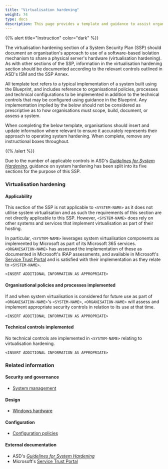```yaml
---
title: "Virtualisation hardening"
weight: 74
type: docs
description: This page provides a template and guidance to assist organisations in documenting their approach to virtualisation hardening associated with their system(s) built on ASD's Blueprint for Secure Cloud.
---
```


{{% alert title="Instruction" color="dark" %}}

The virtualisation hardening section of a System Security Plan (SSP) should document an organisation's approach to use of a software-based isolation mechanism to share a physical server's hardware (virtualisation hardening). As with other sections of the SSP, information in the virtualisation hardening section should be documented according to the relevant controls outlined in ASD's ISM and the SSP Annex.

All template text refers to a typical implementation of a system built using the Blueprint, and includes reference to organisational policies, processes and technical configurations to be implemented in addition to the technical controls that may be configured using guidance in the Blueprint. Any implementation implied by the below should not be considered as prescriptive as to how organisations must scope, build, document, or assess a system.

When completing the below template, organisations should insert and update information where relevant to ensure it accurately represents their approach to operating system hardening. When complete, remove any instructional boxes throughout.

{{% /alert %}}

Due to the number of applicable controls in ASD's [_Guidelines for System Hardening_](https://www.cyber.gov.au/resources-business-and-government/essential-cyber-security/ism/cyber-security-guidelines/guidelines-system-hardening), guidance on system hardening has been split into its five sections for the purpose of this SSP.

### Virtualisation hardening

#### Applicability

This section of the SSP is not applicable to `<SYSTEM-NAME>` as it does not utilise system virtualisation and as such the requirements of this section are not directly applicable to this SSP. However, `<SYSTEM-NAME>` does rely on other systems and services that implement virtualisation as part of their hosting.

In particular, `<SYSTEM-NAME>` leverages system virtualisation components as implemented by Microsoft as part of its Microsoft 365 services. `<ORGANISATION-NAME>` has assessed the implementation of these as documented in Microsoft's IRAP assessments, and available in Microsoft's [Service Trust Portal](https://servicetrust.microsoft.com) and is satisfied with their implementation as they relate to `<SYSTEM-NAME>`.

`<INSERT ADDITIONAL INFORMATION AS APPROPRIATE>`

#### Organisational policies and processes implemented

If and when system virtualisation is considered for future use as part of `<ORGANISATION-NAME>`'s `<SYSTEM-NAME>`, `<ORGANISATION-NAME>` will assess and implement appropriate security controls in relation to its use at that time.

`<INSERT ADDITIONAL INFORMATION AS APPROPRIATE>`

#### Technical controls implemented

No technical controls are implemented in `<SYSTEM-NAME>` relating to virtualisation hardening.

`<INSERT ADDITIONAL INFORMATION AS APPROPRIATE>`

### Related information

#### Security and governance

- [System management](/security-and-governance/system-security-plan/system-management)

#### Design

- [Windows hardware](/design/endpoints/windows/hardware)

#### Configuration

- [Configuration policies](/configuration/intune/devices/configuration-policies)

#### External documentation

- ASD's [_Guidelines for System Hardening_](https://www.cyber.gov.au/resources-business-and-government/essential-cyber-security/ism/cyber-security-guidelines/guidelines-system-hardening)
- Microsoft's [Service Trust Portal](https://servicetrust.microsoft.com)
